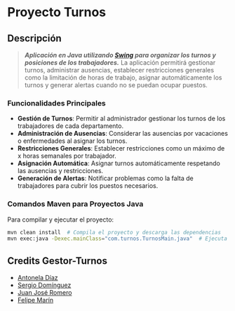 

# Proyecto Turnos

## Descripción

>***Aplicación en Java utilizando [Swing](https://docs.oracle.com/javase/tutorial/uiswing/) para organizar los turnos y posiciones de los trabajadores.*** La aplicación permitirá gestionar turnos, administrar ausencias, establecer restricciones generales como la limitación de horas de trabajo, asignar automáticamente los turnos y generar alertas cuando no se puedan ocupar puestos.

### Funcionalidades Principales
- **Gestión de Turnos**: Permitir al administrador gestionar los turnos de los trabajadores de cada departamento.
- **Administración de Ausencias**: Considerar las ausencias por vacaciones o enfermedades al asignar los turnos.
- **Restricciones Generales**: Establecer restricciones como un máximo de x horas semanales por trabajador.
- **Asignación Automática**: Asignar turnos automáticamente respetando las ausencias y restricciones.
- **Generación de Alertas**: Notificar problemas como la falta de trabajadores para cubrir los puestos necesarios.


### Comandos Maven para Proyectos Java
Para compilar y ejecutar el proyecto:
```bash
mvn clean install  # Compila el proyecto y descarga las dependencias
mvn exec:java -Dexec.mainClass="com.turnos.TurnosMain.java"  # Ejecuta la aplicación principal
```
## Credits Gestor-Turnos
- [Antonela Díaz](https://github.com/antoneladg91)
- [Sergio Domínguez](https://github.com/DISTRONYX)
- [Juan José Romero](https://github.com/juanjo2gm)
- [Felipe Marín](http://github.com/flpmarin)






